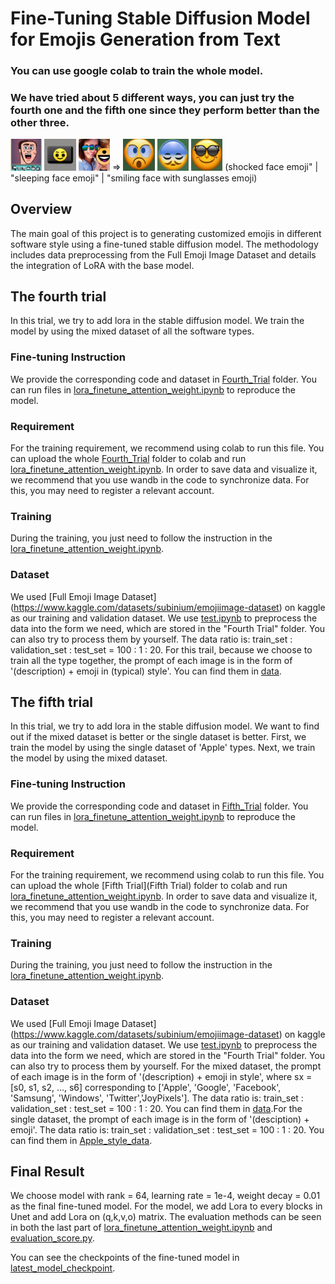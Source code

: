 # Fine-Tuning Stable Diffusion Model for Emojis Generation from Text

### You  can use google colab to train the whole model.
### We have tried about 5 different ways, you can just try the fourth one and the fifth one since they perform better than the other three.

<img src="https://github.com/woodenbirds/cs182/blob/master/imgs/shock_origin.png" width="10%"> <img src="https://github.com/woodenbirds/cs182/blob/master/imgs/sleeping origin.png" width="10%"> <img src="https://github.com/woodenbirds/cs182/blob/master/imgs/sunglass_origin.png" width="10%">
=>
<img src="https://github.com/woodenbirds/cs182/blob/master/imgs/shocking.png" width="10%"> <img src="https://github.com/woodenbirds/cs182/blob/master/imgs/sleeping.png" width="10%"> <img src="https://github.com/woodenbirds/cs182/blob/master/imgs/sunglasses.png" width="10%">
(shocked face emoji" | "sleeping face emoji" | "smiling face with sunglasses emoji)

## Overview

The main goal of this project is to generating customized emojis in different software style using a fine-tuned stable diffusion model. The methodology includes data preprocessing from the Full Emoji Image Dataset and details the integration of LoRA with the base model.

## The fourth trial

In this trial, we try to add lora in the stable diffusion model. We train the model by using the mixed dataset of all the software types.

### Fine-tuning Instruction

We provide the corresponding code and dataset in [Fourth_Trial](Fourth_Trial)  folder. You can run files in [lora_finetune_attention_weight.ipynb](Fourth_Trial/lora_finetune_attention_weight.ipynb) to reproduce the model.

### Requirement

For the training requirement, we recommend using colab to run this file. You can upload the whole [Fourth_Trial](Fourth_Trial) folder to colab and run [lora_finetune_attention_weight.ipynb](Fourth_Trial/lora_finetune_attention_weight.ipynb). In order to save data and visualize it, we recommend that you use wandb in the code to synchronize data. For this, you may need to register a relevant account. 

### Training

During the training, you just need to follow the instruction in the [lora_finetune_attention_weight.ipynb](Fourth_Trial/lora_finetune_attention_weight.ipynb).

### Dataset

We used [Full Emoji Image Dataset] (https://www.kaggle.com/datasets/subinium/emojiimage-dataset) on kaggle as our training and validation dataset. We use [test.ipynb](test.ipynb) to preprocess the data into the form we need, which are stored in the "Fourth Trial" folder. You can also try to process them by yourself. The data ratio is: train_set : validation_set : test_set = 100 : 1 : 20. For this trail, because we choose to train all the type together, the prompt of each image is in the form of '(description) + emoji in (typical) style'. You can find them in [data](Fourth_Trial/data).

## The fifth trial

In this trial, we try to add lora in the stable diffusion model. We want to find out if the mixed dataset is better or the single dataset is better. First, we train the model by using the single dataset of 'Apple' types. Next, we train the model by using the mixed dataset.

### Fine-tuning Instruction

We provide the corresponding code and dataset in [Fifth_Trial](Fifth_Trial)  folder. You can run files in [lora_finetune_attention_weight.ipynb](Fifth_Trial/lora_finetune_attention_weight.ipynb) to reproduce the model.

### Requirement

For the training requirement, we recommend using colab to run this file. You can upload the whole [Fifth Trial](Fifth Trial) folder to colab and run [lora_finetune_attention_weight.ipynb](Fifth_Trial/lora_finetune_attention_weight.ipynb). In order to save data and visualize it, we recommend that you use wandb in the code to synchronize data. For this, you may need to register a relevant account. 

### Training

During the training, you just need to follow the instruction in the [lora_finetune_attention_weight.ipynb](Fifth_Trial/lora_finetune_attention_weight.ipynb).

### Dataset

We used [Full Emoji Image Dataset] (https://www.kaggle.com/datasets/subinium/emojiimage-dataset) on kaggle as our training and validation dataset. We use [test.ipynb](test.ipynb) to preprocess the data into the form we need, which are stored in the "Fourth Trial" folder. You can also try to process them by yourself. For the mixed dataset, the prompt of each image is in the form of '(description) + emoji in <sx> style', where sx = [s0, s1, s2, ..., s6] corresponding to ['Apple', 'Google', 'Facebook', 'Samsung', 'Windows', 'Twitter','JoyPixels']. The data ratio is: train_set : validation_set : test_set = 100 : 1 : 20. You can find them in [data](Fifth_Trial/data).For the single dataset, the prompt of each image is in the form of '(desciption) + emoji'. The data ratio is: train_set : validation_set : test_set = 100 : 1 : 20. You can find them in [Apple_style_data](Fifth_Trial/Apple_style_data).

## Final Result

We choose model with rank = 64, learning rate = 1e-4, weight decay = 0.01 as the final fine-tuned model. For the model, we add Lora to every blocks in Unet and add Lora on (q,k,v,o) matrix. The evaluation methods can be seen in both the last part of [lora_finetune_attention_weight.ipynb](Fifth_Trial/lora_finetune_attention_weight.ipynb) and [evaluation_score.py](evaluation_score.py).

You can see the checkpoints of the fine-tuned model in [latest_model_checkpoint](latest_model_checkpoint).

